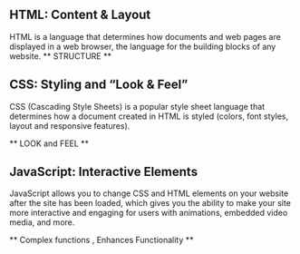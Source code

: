 ## HTML: Content & Layout
HTML is a language that determines how documents and web pages are displayed in a web browser, the language for the building blocks of any website.
** STRUCTURE **

## CSS: Styling and “Look & Feel”
CSS (Cascading Style Sheets) is a popular style sheet language that determines how a document created in HTML is styled (colors, font styles, layout and responsive features).

** LOOK and FEEL **

## JavaScript: Interactive Elements
JavaScript allows you to change CSS and HTML elements on your website after the site has been loaded, which gives you the ability to make your site more interactive and engaging for users with animations, embedded video media, and more.

** Complex functions , Enhances Functionality **
